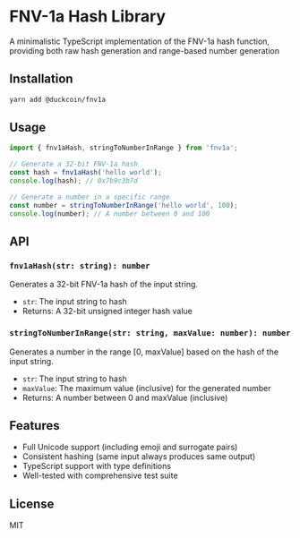 # FNV-1a Hash Library

A minimalistic TypeScript implementation of the FNV-1a hash function, providing both raw hash generation and range-based number generation

## Installation

```bash
yarn add @duckcoin/fnv1a
```

## Usage

```typescript
import { fnv1aHash, stringToNumberInRange } from 'fnv1a';

// Generate a 32-bit FNV-1a hash
const hash = fnv1aHash('hello world');
console.log(hash); // 0x7b9c3b7d

// Generate a number in a specific range
const number = stringToNumberInRange('hello world', 100);
console.log(number); // A number between 0 and 100
```

## API

### `fnv1aHash(str: string): number`

Generates a 32-bit FNV-1a hash of the input string.

- `str`: The input string to hash
- Returns: A 32-bit unsigned integer hash value

### `stringToNumberInRange(str: string, maxValue: number): number`

Generates a number in the range [0, maxValue] based on the hash of the input string.

- `str`: The input string to hash
- `maxValue`: The maximum value (inclusive) for the generated number
- Returns: A number between 0 and maxValue (inclusive)

## Features

- Full Unicode support (including emoji and surrogate pairs)
- Consistent hashing (same input always produces same output)
- TypeScript support with type definitions
- Well-tested with comprehensive test suite

## License

MIT 